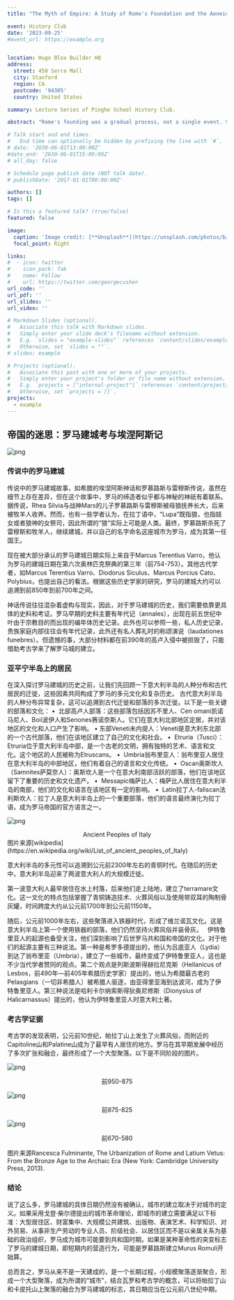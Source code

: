 ```yaml
---
title: "The Myth of Empire: A Study of Rome's Foundation and the Aeneid"

event: History Club
date: '2023-09-25' 
#event_url: https://example.org


location: Hugo Blox Builder HQ
address:
  street: 450 Serra Mall
  city: Stanford
  region: CA
  postcode: '94305'
  country: United States

summary: Lecture Series of Pinghe School History Club.

abstract: "Rome's founding was a gradual process, not a single event. Small settlements on Palatine and Capitoline hills merged over time, forming a larger community. The traditional founding date is estimated to be mid-8th century BCE, based on Varro's calculations and archaeological evidence."

# Talk start and end times.
#   End time can optionally be hidden by prefixing the line with `#`.
# date: '2030-06-01T13:00:00Z'
#date_end: '2030-06-01T15:00:00Z'
# all_day: false

# Schedule page publish date (NOT talk date).
# publishDate: '2017-01-01T00:00:00Z'

authors: []
tags: []

# Is this a featured talk? (true/false)
featured: false

image:
  caption: 'Image credit: [**Unsplash**](https://unsplash.com/photos/bzdhc5b3Bxs)'
  focal_point: Right

links:
#  - icon: twitter
#    icon_pack: fab
#    name: Follow
#    url: https://twitter.com/georgecushen
url_code: ''
url_pdf: ''
url_slides: ''
url_video: ''

# Markdown Slides (optional).
#   Associate this talk with Markdown slides.
#   Simply enter your slide deck's filename without extension.
#   E.g. `slides = "example-slides"` references `content/slides/example-slides.md`.
#   Otherwise, set `slides = ""`.
# slides: example

# Projects (optional).
#   Associate this post with one or more of your projects.
#   Simply enter your project's folder or file name without extension.
#   E.g. `projects = ["internal-project"]` references `content/project/deep-learning/index.md`.
#   Otherwise, set `projects = []`.
projects:
  - example
---
```


## 帝国的迷思：罗马建城考与埃涅阿斯记

![png](talk_advert.png)

### 传说中的罗马建城
传说中的罗马建城故事，如希腊的埃涅阿斯神话和罗慕路斯与雷穆斯传说，虽然在细节上存在差异，但在这个故事中，罗马的缔造者似乎都与神秘的神祇有着联系。据传说，Rhea Silvia与战神Mars的儿子罗慕路斯与雷穆斯被母狼抚养长大，后来被牧羊人收养。然而，也有一些学者认为，在拉丁语中，“Lupa”既指狼，也指妓女或者狼神的女祭司，因此所谓的“狼”实际上可能是人类。最终，罗慕路斯杀死了雷穆斯和牧羊人，继续建城，并以自己的名字命名这座城市为罗马，成为其第一任国王。

现在被大部分承认的罗马建城日期实际上来自于Marcus Terentius Varro，他认为罗马的建城日期在第六次奥林匹克祭典的第三年（前754-753）。其他古代学者，如Marcus Terentius Varro、Diodorus Siculus、Marcus Porcius Cato、Polybius，也提出自己的看法。根据这些历史学家的研究，罗马的建城大约可以追溯到前850年到前700年之间。

神话传说往往混杂着虚构与现实，因此，对于罗马建城的历史，我们需要依靠更具体的史料和考证。罗马早期的史料主要有年代记（annales），出现在前五世纪中叶由于宗教目的而出现的编年体历史记录。此外也可以参照一些，私人历史记录，贵族家庭内部往往会有年代记录，此外还有名人葬礼时的称颂演说（laudationes funebres）。但遗憾的事，大部分材料都在前390年的高卢入侵中被损毁了，只能借助考古学来了解罗马城的建立。

### 亚平宁半岛上的居民
在深入探讨罗马建城的历史之前，让我们先回顾一下意大利半岛的人种分布和古代居民的迁徙，这些因素共同构成了罗马的多元文化和复杂历史。
古代意大利半岛的人种分布异常复杂，这可以追溯到古代迁徙和部落的多次迁徙。以下是一些关键的部落和文化：
•  北部高卢人部落：这些部落包括因苏不里人、Cen omani凯诺马尼人、Boii波伊人和Senones赛诺奈斯人。它们在意大利北部地区定居，并对该地区的文化和人口产生了影响。
• 东部Veneti未内提人：Veneti是意大利东北部的一个古代部落，他们在该地区建立了自己的文化和社会。
•  Etruria（Tusci）：Etruria位于意大利半岛中部，是一个古老的文明，拥有独特的艺术、语言和文化。这个地区的人民被称为Etruscans。
•  Umbria翁布里亚人：翁布里亚人居住在意大利半岛的中部地区，他们有着自己的语言和文化传统。
•  Oscan奥斯坎人（Samnites萨莫奈人）：奥斯坎人是一个在意大利南部活跃的部落，他们在该地区留下了重要的历史和文化遗产。
•  Messapic梅萨比人：梅萨比人居住在意大利半岛的南部，他们的文化和语言在该地区有一定的影响。
•  Latin拉丁人-faliscan法利斯坎人：拉丁人是意大利半岛上的一个重要部落，他们的语言最终演化为拉丁语，成为罗马帝国的官方语言之一。

![png](Inhabitants.png)
<center>Ancient Peoples of Italy</center>
图片来源[wikipedia](https://en.wikipedia.org/wiki/List_of_ancient_peoples_of_Italy)

意大利半岛的多元性可以追溯到公元前2300年左右的青铜时代。在随后的历史中，意大利半岛迎来了两波意大利人的大规模迁徙。

第一波意大利人最早居住在水上村落，后来他们走上陆地，建立了terramare文化。这一文化的特点包括掌握了青铜铸造技术、火葬风俗以及使用带双耳的陶制骨灰罐，时间跨度大约从公元前1700年到公元前1150年。

随后，公元前1000年左右，这些聚落进入铁器时代，形成了维兰诺瓦文化。这是意大利半岛上第一个使用铁器的部落，他们仍然坚持火葬风俗并装骨灰。
 
伊特鲁里亚人的起源也备受关注，他们深刻影响了后世罗马共和国和帝国的文化。对于他们的起源主要有三种说法。第一种是希罗多德提出的，他认为吕底亚人（Lydia）到达了翁布里亚（Umbria），建立了一些城市，最终变成了伊特鲁里亚人，这也是不少当代学者赞同的观点。第二个观点是列斯波斯得赫拉尼克斯（Hellanicus of Lesbos，前490年—前405年希腊历史学家）提出的，他认为希腊最古老的Pelasgians（一切非希腊人）被希腊人驱逐，由亚得里亚海到达波河，成为了伊特鲁里亚人。第三种说法是哈利卡尔纳索斯得狄奥尼修斯（Dionysius of Halicarnassus）提出的，他认为伊特鲁里亚人时意大利土著。

### 考古学证据
考古学的发现表明，公元前10世纪，帕拉丁山上发生了火葬风俗，而附近的Capitoline山和Palatine山成为了最早有人居住的地方。罗马在其早期发展中经历了多次扩张和融合，最终形成了一个大型聚落。以下是不同阶段的图片。

![png](bc950.png)
<center>前950-875</center>

![png](bc750.png)
<center>前875-825</center>


![png](bc670.png)
<center>前670-580</center>

图片来源Rancesca Fulminante, The Urbanization of Rome and Latium Vetus: From the Bronze Age to the Archaic Era (New York: Cambridge University Press, 2013).

### 结论
说了这么多，罗马建城的具体日期仍然没有被确认，城市的建立取决于对城市的定义。如果采用戈登·柴尔德提出的城市革命理论，即城市的建立需要满足以下标准：大型居住区、财富集中、大规模公共建筑、出版物、表演艺术、科学知识、对外贸易、从事非生产劳动的专业人员、阶级社会、以居住区而不是以亲属关系为基础的政治组织，罗马成为城市可能要到共和国时期。如果是某种革命性的突变标志了罗马的建城日期，即短期内的营造行为，可能是罗慕路斯建立Murus Romuli开始算。

总而言之，罗马从来不是一天建成的，是一个长期过程，小规模聚落逐渐聚合，形成一个大型聚落，成为所谓的“城市”，结合瓦罗和考古学的概念，可以将帕拉丁山和卡皮托山上聚落的融合为罗马建城的标志，其日期应当在公元前八世纪中期。